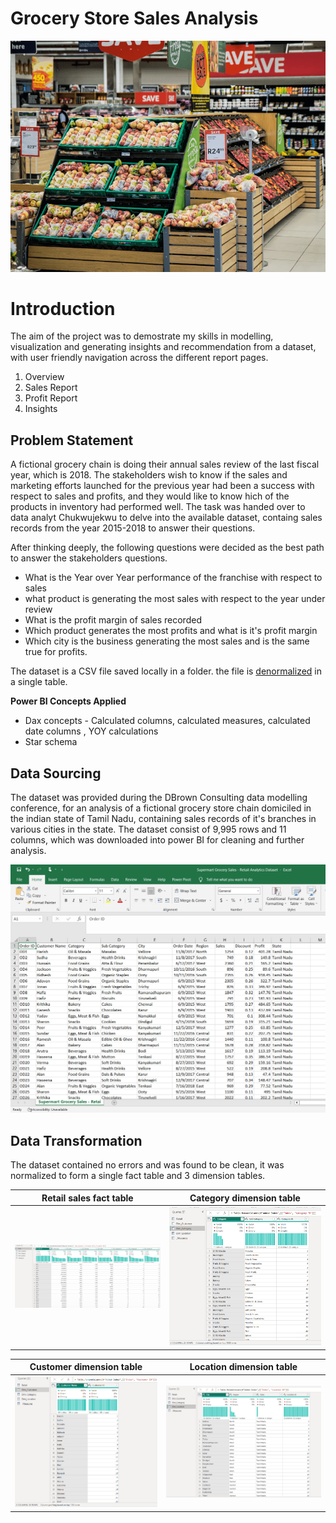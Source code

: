 # Grocery Store Sales Analysis
![](grocery_store.png)

# Introduction
The aim of the project was to demostrate my skills in modelling, visualization and generating insights and recommendation from a dataset, with user friendly navigation across the different report pages.
1. Overview
2. Sales Report
3. Profit Report
4. Insights

## Problem Statement

A fictional grocery chain is doing their annual sales review of the last fiscal year, which is 2018. The stakeholders wish to know if the sales and marketing efforts launched for the previous year had been a success with respect to sales and profits, and they would like to know hich of the products in inventory had performed well. The task was handed over to data analyt Chukwujekwu to delve into the available dataset, containg sales records from the year 2015-2018 to answer their questions.

After thinking deeply, the following questions were decided as the best path to answer the stakeholders questions.

* What is the Year over Year performance of the franchise with respect to sales
* what product is generating the most sales with respect to the year under review
* What is the profit margin of sales recorded
* Which product generates the most profits and what is it's profit margin
* Which city is the business generating the most sales and is the same true for profits.

The dataset is a CSV file saved locally in a folder. the file is [denormalized](Retail_Analytics.csv) in a single table.

**Power BI Concepts Applied**

* Dax concepts - Calculated columns, calculated measures, calculated date columns , YOY calculations
* Star schema

## Data Sourcing

The dataset was provided during the DBrown Consulting data modelling conference, for an analysis of a fictional grocery store chain domiciled in the indian state of Tamil Nadu, containing sales records of it's branches in various cities in the state.
The dataset consist of 9,995 rows and 11 columns, which was downloaded into power BI for cleaning and further analysis.

![](Dataset_snapshot.png)

## Data Transformation

The dataset contained no errors and was found to be clean, it was normalized to form a single fact table and 3 dimension tables.

Retail sales fact table | Category dimension table
----------------------- | ------------------------
![fact table](Retail_table.png)|![category dimension table](Category_table.png)

Customer dimension table | Location dimension table
-----------------------  | -----------------------
![customer table](Customer_table.png)|![location table](Location_table.png)
